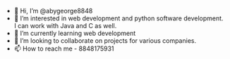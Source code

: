 - 👋 Hi, I’m @abygeorge8848
- 👀 I’m interested in web development and python software development. I can work with Java and C as well.
- 🌱 I’m currently learning web development
- 💞️ I’m looking to collaborate on projects for various companies.
- 📫 How to reach me - 8848175931

<!---
abygeorge8848/abygeorge8848 is a ✨ special ✨ repository because its `README.md` (this file) appears on your GitHub profile.
You can click the Preview link to take a look at your changes.
--->
